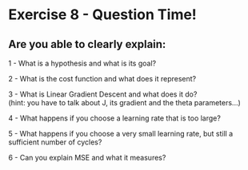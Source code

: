 # Exercise 8 - Question Time!

## Are you able to clearly explain:  

1 - What is a hypothesis and what is its goal?  

2 - What is the cost function and what does it represent?  

3 - What is Linear Gradient Descent and what does it do?  
(hint: you have to talk about J, its gradient and the theta parameters...)  

4 - What happens if you choose a learning rate that is too large?

5 - What happens if you choose a very small learning rate, but still a sufficient number of cycles?

6 - Can you explain MSE and what it measures?